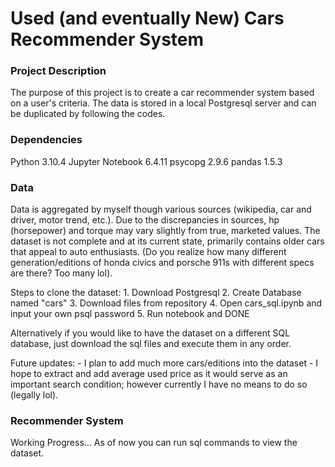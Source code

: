 # Used (and eventually New) Cars Recommender System

### Project Description
The purpose of this project is to create a car recommender system based on a user's criteria.
The data is stored in a local Postgresql server and can be duplicated by following the codes.

### Dependencies
Python 3.10.4
Jupyter Notebook 6.4.11
psycopg 2.9.6
pandas 1.5.3

### Data
Data is aggregated by myself though various sources (wikipedia, car and driver, motor trend, etc.). Due to the discrepancies in sources, hp (horsepower) and torque may vary slightly from true, marketed values. The dataset is not complete and at its current state, primarily contains older cars that appeal to auto enthusiasts. (Do you realize how many different generation/editions of honda civics and porsche 911s with different specs are there? Too many lol).

Steps to clone the dataset:
    1. Download Postgresql
    2. Create Database named "cars"
    3. Download files from repository
    4. Open cars_sql.ipynb and input your own psql password
    5. Run notebook and DONE

Alternatively if you would like to have the dataset on a different SQL database, just download the sql files and execute them in any order.

Future updates:
    - I plan to add much more cars/editions into the dataset
    - I hope to extract and add average used price as it would serve as an important search condition; however currently I have no means to do so (legally lol).

### Recommender System
Working Progress... As of now you can run sql commands to view the dataset.